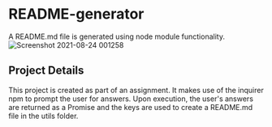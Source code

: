 # README-generator
A README.md file is generated using node module functionality.
![Screenshot 2021-08-24 001258](https://user-images.githubusercontent.com/48960710/130554699-81bb5d84-86f9-4dfa-8afb-acf2e2c820ce.png)


## Project Details
This project is created as part of an assignment.
It makes use of the inquirer npm to prompt the user for answers. 
Upon execution, the user's answers are returned as a Promise and the keys are used to create a README.md file in the utils folder.
